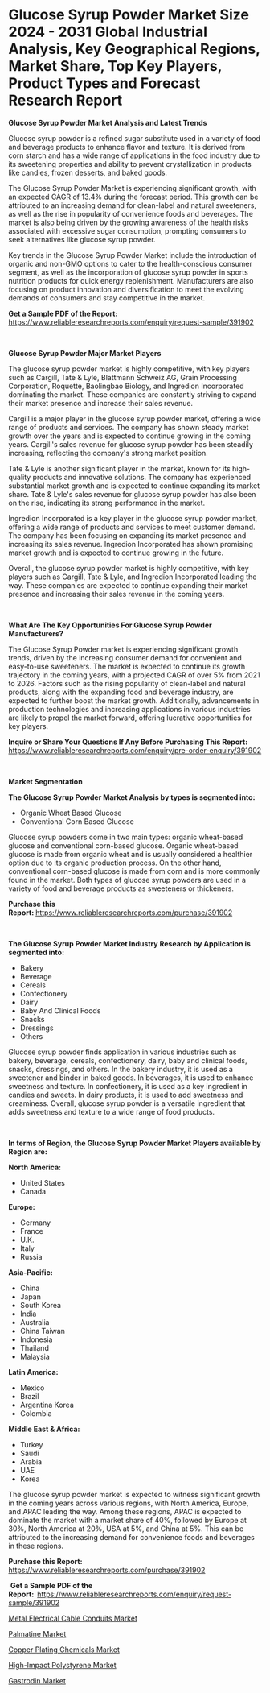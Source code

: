 <p><h1>Glucose Syrup Powder Market Size 2024 - 2031 Global Industrial Analysis, Key Geographical Regions, Market Share, Top Key Players, Product Types and Forecast Research Report</h1></p><p><strong>Glucose Syrup Powder Market Analysis and Latest Trends</strong></p>
<p><p>Glucose syrup powder is a refined sugar substitute used in a variety of food and beverage products to enhance flavor and texture. It is derived from corn starch and has a wide range of applications in the food industry due to its sweetening properties and ability to prevent crystallization in products like candies, frozen desserts, and baked goods.</p><p>The Glucose Syrup Powder Market is experiencing significant growth, with an expected CAGR of 13.4% during the forecast period. This growth can be attributed to an increasing demand for clean-label and natural sweeteners, as well as the rise in popularity of convenience foods and beverages. The market is also being driven by the growing awareness of the health risks associated with excessive sugar consumption, prompting consumers to seek alternatives like glucose syrup powder.</p><p>Key trends in the Glucose Syrup Powder Market include the introduction of organic and non-GMO options to cater to the health-conscious consumer segment, as well as the incorporation of glucose syrup powder in sports nutrition products for quick energy replenishment. Manufacturers are also focusing on product innovation and diversification to meet the evolving demands of consumers and stay competitive in the market.</p></p>
<p><strong>Get a Sample PDF of the Report:&nbsp;</strong> <a href="https://www.reliableresearchreports.com/enquiry/request-sample/391902">https://www.reliableresearchreports.com/enquiry/request-sample/391902</a></p>
<p>&nbsp;</p>
<p><strong>Glucose Syrup Powder Major Market Players</strong></p>
<p><p>The glucose syrup powder market is highly competitive, with key players such as Cargill, Tate & Lyle, Blattmann Schweiz AG, Grain Processing Corporation, Roquette, Baolingbao Biology, and Ingredion Incorporated dominating the market. These companies are constantly striving to expand their market presence and increase their sales revenue.</p><p>Cargill is a major player in the glucose syrup powder market, offering a wide range of products and services. The company has shown steady market growth over the years and is expected to continue growing in the coming years. Cargill's sales revenue for glucose syrup powder has been steadily increasing, reflecting the company's strong market position.</p><p>Tate & Lyle is another significant player in the market, known for its high-quality products and innovative solutions. The company has experienced substantial market growth and is expected to continue expanding its market share. Tate & Lyle's sales revenue for glucose syrup powder has also been on the rise, indicating its strong performance in the market.</p><p>Ingredion Incorporated is a key player in the glucose syrup powder market, offering a wide range of products and services to meet customer demand. The company has been focusing on expanding its market presence and increasing its sales revenue. Ingredion Incorporated has shown promising market growth and is expected to continue growing in the future.</p><p>Overall, the glucose syrup powder market is highly competitive, with key players such as Cargill, Tate & Lyle, and Ingredion Incorporated leading the way. These companies are expected to continue expanding their market presence and increasing their sales revenue in the coming years.</p></p>
<p>&nbsp;</p>
<p><strong>What Are The Key Opportunities For Glucose Syrup Powder Manufacturers?</strong></p>
<p><p>The Glucose Syrup Powder market is experiencing significant growth trends, driven by the increasing consumer demand for convenient and easy-to-use sweeteners. The market is expected to continue its growth trajectory in the coming years, with a projected CAGR of over 5% from 2021 to 2026. Factors such as the rising popularity of clean-label and natural products, along with the expanding food and beverage industry, are expected to further boost the market growth. Additionally, advancements in production technologies and increasing applications in various industries are likely to propel the market forward, offering lucrative opportunities for key players.</p></p>
<p><strong>Inquire or Share Your Questions If Any Before Purchasing This Report:</strong> <a href="https://www.reliableresearchreports.com/enquiry/pre-order-enquiry/391902">https://www.reliableresearchreports.com/enquiry/pre-order-enquiry/391902</a></p>
<p>&nbsp;</p>
<p><strong>Market Segmentation</strong></p>
<p><strong>The Glucose Syrup Powder Market Analysis by types is segmented into:</strong></p>
<p><ul><li>Organic Wheat Based Glucose</li><li>Conventional Corn Based Glucose</li></ul></p>
<p><p>Glucose syrup powders come in two main types: organic wheat-based glucose and conventional corn-based glucose. Organic wheat-based glucose is made from organic wheat and is usually considered a healthier option due to its organic production process. On the other hand, conventional corn-based glucose is made from corn and is more commonly found in the market. Both types of glucose syrup powders are used in a variety of food and beverage products as sweeteners or thickeners.</p></p>
<p><strong>Purchase this Report:&nbsp;</strong><a href="https://www.reliableresearchreports.com/purchase/391902">https://www.reliableresearchreports.com/purchase/391902</a></p>
<p>&nbsp;</p>
<p><strong>The Glucose Syrup Powder Market Industry Research by Application is segmented into:</strong></p>
<p><ul><li>Bakery</li><li>Beverage</li><li>Cereals</li><li>Confectionery</li><li>Dairy</li><li>Baby And Clinical Foods</li><li>Snacks</li><li>Dressings</li><li>Others</li></ul></p>
<p><p>Glucose syrup powder finds application in various industries such as bakery, beverage, cereals, confectionery, dairy, baby and clinical foods, snacks, dressings, and others. In the bakery industry, it is used as a sweetener and binder in baked goods. In beverages, it is used to enhance sweetness and texture. In confectionery, it is used as a key ingredient in candies and sweets. In dairy products, it is used to add sweetness and creaminess. Overall, glucose syrup powder is a versatile ingredient that adds sweetness and texture to a wide range of food products.</p></p>
<p>&nbsp;</p>
<p><strong>In terms of Region, the Glucose Syrup Powder Market Players available by Region are:</strong></p>
<p>
    <p> <strong> North America: </strong>
        <ul>
            <li>United States</li>
            <li>Canada</li>
        </ul>
        </p> 
    <p> <strong> Europe: </strong>
        <ul>
            <li>Germany</li>
            <li>France</li>
            <li>U.K.</li>
            <li>Italy</li>
            <li>Russia</li>
        </ul>
        </p> 
    <p> <strong> Asia-Pacific: </strong>
        <ul>
            <li>China</li>
            <li>Japan</li>
            <li>South Korea</li>
            <li>India</li>
            <li>Australia</li>
            <li>China Taiwan</li>
            <li>Indonesia</li>
            <li>Thailand</li>
            <li>Malaysia</li>
        </ul>
        </p> 
    <p> <strong> Latin America: </strong>
        <ul>
            <li>Mexico</li>
            <li>Brazil</li>
            <li>Argentina Korea</li>
            <li>Colombia</li>
        </ul>
        </p> 
    <p> <strong> Middle East & Africa: </strong>
        <ul>
            <li>Turkey</li>
            <li>Saudi</li>
            <li>Arabia</li>
            <li>UAE</li>
            <li>Korea</li>
        </ul>
    </p>
    </p>
<p><p>The glucose syrup powder market is expected to witness significant growth in the coming years across various regions, with North America, Europe, and APAC leading the way. Among these regions, APAC is expected to dominate the market with a market share of 40%, followed by Europe at 30%, North America at 20%, USA at 5%, and China at 5%. This can be attributed to the increasing demand for convenience foods and beverages in these regions.</p></p>
<p><strong>Purchase this Report: </strong><a href="https://www.reliableresearchreports.com/purchase/391902">https://www.reliableresearchreports.com/purchase/391902</a></p>
<p>&nbsp;<strong>Get a Sample PDF of the Report:&nbsp;&nbsp;</strong><a href="https://www.reliableresearchreports.com/enquiry/request-sample/391902">https://www.reliableresearchreports.com/enquiry/request-sample/391902</a></p>
<p><strong></strong></p>
<p><p><a href="https://github.com/nancykennedykellievqfqt2/Market-Research-Report-List-1/blob/main/metal-electrical-cable-conduits-market.md">Metal Electrical Cable Conduits Market</a></p><p><a href="https://view.publitas.com/reportprime-1/palmatine-market-size-share-trends-analysis-report-by-material-by-type-by-end-user-by-region-and-segment-forecasts-2024-2031/">Palmatine Market</a></p><p><a href="https://scarlet-rocket-c63.notion.site/Copper-Plating-Chemicals-Market-Dynamics-2024-2031-Also-about-Its-Market-Trends-Projections-and-O-1dfcf80a26734d1d86a849408b249dde">Copper Plating Chemicals Market</a></p><p><a href="https://zircon-bluebell-299.notion.site/High-Impact-Polystyrene-Market-Size-Market-Trends-and-Growth-Outlook-forecasted-for-period-from-20-46d3eab549ec475e8c7bccce457df5aa">High-Impact Polystyrene Market</a></p><p><a href="https://view.publitas.com/reportprime-1/gastrodin-market-offer-valuable-insights-into-market-size-market-share-market-trends-and-projections-spanning-from-2024-to-2031/">Gastrodin Market</a></p></p>